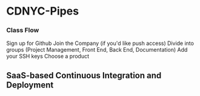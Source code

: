 # CDNYC-Pipes


### Class Flow
Sign up for Github
Join the Company (if you'd like push access)
Divide into groups (Project Management, Front End, Back End, Documentation)
Add your SSH keys
Choose a product

## SaaS-based Continuous Integration and Deployment
